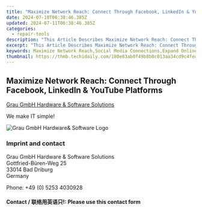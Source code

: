 ```yaml
---
title: "Maximize Network Reach: Connect Through Facebook, LinkedIn & YouTube Platforms"
date: 2024-07-10T06:38:46.385Z
updated: 2024-07-11T06:38:46.385Z
categories:
  - repair-tools
description: "This Article Describes Maximize Network Reach: Connect Through Facebook, LinkedIn & YouTube Platforms"
excerpt: "This Article Describes Maximize Network Reach: Connect Through Facebook, LinkedIn & YouTube Platforms"
keywords: Maximize Network Reach,Social Media Connections,Expand Online Presence,Cross-Platform Marketing Strategies,Engage Audiences on Facebook LinkedIn YouTube,Building Professional Networks Online,Leveraging Video Content for Business Growth
thumbnail: https://thmb.techidaily.com/100e83ab0f49b8b0c013aa34cd9c4fedc9279802bcddc7e9335757b240d0c7a4.jpg
---
```


## Maximize Network Reach: Connect Through Facebook, LinkedIn & YouTube Platforms

[Grau GmbH Hardware & Software Solutions](https://main.grauonline.de/)

We make IT simple!

![Grau GmbH Hardware& Software Logo](https://main.grauonline.de/wp-content/uploads/2021/05/output-onlinepngtools.png)

### Imprint and contact

 Grau GmbH Hardware & Software Solutions  
 Gottfried-Büren-Weg 25  
 33014 Bad Driburg  
 Germany

Phone: +49 (0) 5253 4030928

#### Contact / 联络用英语只!: Please use this contact form

<ins class="adsbygoogle"
     style="display:block"
     data-ad-format="autorelaxed"
     data-ad-client="ca-pub-7571918770474297"
     data-ad-slot="1223367746"></ins>



<ins class="adsbygoogle"
     style="display:block"
     data-ad-client="ca-pub-7571918770474297"
     data-ad-slot="8358498916"
     data-ad-format="auto"
     data-full-width-responsive="true"></ins>


